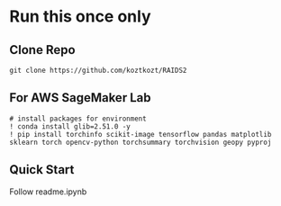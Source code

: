 # Run this once only

## Clone Repo
```
git clone https://github.com/koztkozt/RAIDS2
```
## For AWS SageMaker Lab
``` 
# install packages for environment
! conda install glib=2.51.0 -y
! pip install torchinfo scikit-image tensorflow pandas matplotlib sklearn torch opencv-python torchsummary torchvision geopy pyproj
```

## Quick Start
Follow readme.ipynb